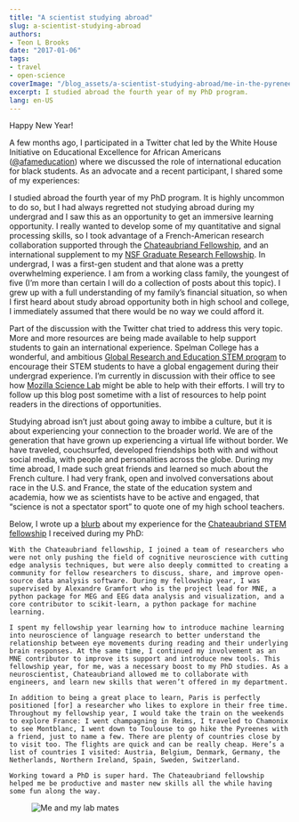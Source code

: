 ```yaml
---
title: "A scientist studying abroad"
slug: a-scientist-studying-abroad
authors:
- Teon L Brooks
date: "2017-01-06"
tags:
- travel
- open-science
coverImage: "/blog_assets/a-scientist-studying-abroad/me-in-the-pyrenees.png"
excerpt: I studied abroad the fourth year of my PhD program.
lang: en-US
---
```


Happy New Year!

A few months ago, I participated in a Twitter chat led by the White House Initiative on Educational Excellence for African Americans ([@afameducation](http://www.twitter.com/afameducation)) where we discussed the role of international education for black students. As an advocate and a recent participant, I shared some of my experiences:

I studied abroad the fourth year of my PhD program. It is highly uncommon to do so, but I had always regretted not studying abroad during my undergrad and I saw this as an opportunity to get an immersive learning opportunity. I really wanted to develop some of my quantitative and signal processing skills, so I took advantage of a French-American research collaboration supported through the [Chateaubriand Fellowship](https://www.chateaubriand-fellowship.org/), and an international supplement to my [NSF Graduate Research Fellowship](https://www.nsfgrfp.org/). In undergrad, I was a first-gen student and that alone was a pretty overwhelming experience. I am from a working class family, the youngest of five (I’m more than certain I will do a collection of posts about this topic). I grew up with a full understanding of my family’s financial situation, so when I first heard about study abroad opportunity both in high school and college, I immediately assumed that there would be no way we could afford it.

Part of the discussion with the Twitter chat tried to address this very topic. More and more resources are being made available to help support students to gain an international experience. Spelman College has a wonderful, and ambitious [Global Research and Education STEM program](http://www.spelman.edu/academics/research-programs/g-stem) to encourage their STEM students to have a global engagement during their undergrad experience. I’m currently in discussion with their office to see how [Mozilla Science Lab](https://wiki.mozilla.org/ScienceLab) might be able to help with their efforts. I will try to follow up this blog post sometime with a list of resources to help point readers in the directions of opportunities.

Studying abroad isn’t just about going away to imbibe a culture, but it is about experiencing your connection to the broader world. We are of the generation that have grown up experiencing a virtual life without border. We have traveled, couchsurfed, developed friendships both with and without social media, with people and personalities across the globe. During my time abroad, I made such great friends and learned so much about the French culture. I had very frank, open and involved conversations about race in the U.S. and France, the state of the education system and academia, how we as scientists have to be active and engaged, that “science is not a spectator sport” to quote one of my high school teachers.

Below, I wrote up a [blurb](https://www.chateaubriand-fellowship.org/Teon-Brooks.html) about my experience for the [Chateaubriand STEM fellowship](https://www.france-science.org/-The-Chateaubriand-Fellowship-.html) I received during my PhD:

    With the Chateaubriand fellowship, I joined a team of researchers who were not only pushing the field of cognitive neuroscience with cutting edge analysis techniques, but were also deeply committed to creating a community for fellow researchers to discuss, share, and improve open-source data analysis software. During my fellowship year, I was supervised by Alexandre Gramfort who is the project lead for MNE, a python package for MEG and EEG data analysis and visualization, and a core contributor to scikit-learn, a python package for machine learning.

    I spent my fellowship year learning how to introduce machine learning into neuroscience of language research to better understand the relationship between eye movements during reading and their underlying brain responses. At the same time, I continued my involvement as an MNE contributor to improve its support and introduce new tools. This fellowship year, for me, was a necessary boost to my PhD studies. As a neuroscientist, Chateaubriand allowed me to collaborate with engineers, and learn new skills that weren’t offered in my department.

    In addition to being a great place to learn, Paris is perfectly positioned [for] a researcher who likes to explore in their free time. Throughout my fellowship year, I would take the train on the weekends to explore France: I went champagning in Reims, I traveled to Chamonix to see Montblanc, I went down to Toulouse to go hike the Pyreenes with a friend, just to name a few. There are plenty of countries close by to visit too. The flights are quick and can be really cheap. Here’s a list of countries I visited: Austria, Belgium, Denmark, Germany, the Netherlands, Northern Ireland, Spain, Sweden, Switzerland.

    Working toward a PhD is super hard. The Chateaubriand fellowship helped me be productive and master new skills all the while having some fun along the way.
<figure style:text-align="center">
    <img src="/blog_assets/a-scientist-studying-abroad/me-and-my-lab-mates.jpg" alt="Me and my lab mates" />
</figure>
